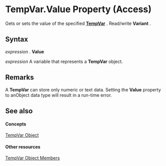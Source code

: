 
# TempVar.Value Property (Access)

Gets or sets the value of the specified  **[TempVar](4a0429e6-bcfa-7a8b-7030-6e88c2f1a71d.md)** . Read/write **Variant** .


## Syntax

 _expression_ . **Value**

 _expression_ A variable that represents a **TempVar** object.


## Remarks

A  **TempVar** can store only numeric or text data. Setting the **Value** property to anObject data type will result in a run-time error.


## See also


#### Concepts


[TempVar Object](4a0429e6-bcfa-7a8b-7030-6e88c2f1a71d.md)
#### Other resources


[TempVar Object Members](1d8ac3a8-3116-6ce5-90c0-83265d7b79c4.md)
